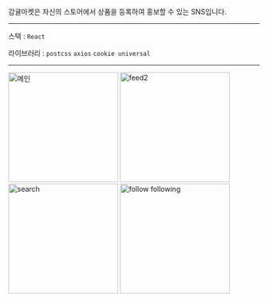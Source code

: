 
감귤마켓은 자신의 스토어에서 상품을 등록하여 홍보할 수 있는 SNS입니다.

---

스택 : `React` 

라이브러리 : `postcss` `axios` `cookie universal`


---

<div>

<img width="220" alt="메인" src="https://user-images.githubusercontent.com/57563053/154170937-2bd2c2ed-fd72-4c0a-8be9-34b541db7e33.png">
<img width="220" alt="feed2" src="https://user-images.githubusercontent.com/57563053/154171322-9efb687d-cc20-4ec1-9851-215b8b5d6a15.png">
<img width="220" alt="search" src="https://user-images.githubusercontent.com/57563053/154171428-a506df1c-fe7e-415e-ba25-e1fb2cd4bf16.png">
<img width="220" alt="follow following" src="https://user-images.githubusercontent.com/57563053/154171563-0ae60abe-0eb6-41e3-bbb5-400a81d3d805.png">
</div>
